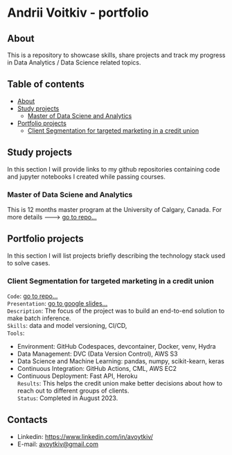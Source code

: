 <!--
**avoytkiv/avoytkiv** is a ✨ _special_ ✨ repository because its `README.md` (this file) appears on your GitHub profile.

Here are some ideas to get you started:

- 🔭 I’m currently working on ...
- 🌱 I’m currently learning ...
- 👯 I’m looking to collaborate on ...
- 🤔 I’m looking for help with ...
- 💬 Ask me about ...
- 📫 How to reach me: ...
- 😄 Pronouns: ...
- ⚡ Fun fact: ...
-->

# Andrii Voitkiv - portfolio
## About
This is a repository to showcase skills, share projects and track my progress in Data Analytics / Data Science related topics. 

## Table of contents
- [About](#About)
- [Study projects](#Study-projects)
  - [Master of Data Sciene and Analytics](#Master-of-Data-Sciene-and-Analytics)
- [Portfolio projects](#Portfolio-projects) 
  - [Client Segmentation for targeted marketing in a credit union](#Client-Segmentation-for-targeted-marketing-in-a-credit-union)
<!--
- [Certificates](#Certificates)
-->


## Study projects
In this section I will provide links to my github repositories containing code and jupyter notebooks I created while passing courses.

### Master of Data Sciene and Analytics
This is 12 months master program at the University of Calgary, Canada. 
For more details ---> [go to repo...](https://github.com/avoytkiv/MDSA-UofC)


## Portfolio projects
In this section I will list projects briefly describing the technology stack used to solve cases.

### Client Segmentation for targeted marketing in a credit union 

`Code`: [go to repo...](https://github.com/avoytkiv/credit-mlops)  
`Presentation`: [go to google slides...](https://docs.google.com/presentation/d/1pDSZ51ej2VtzNydxAlhoLrQY95iydV-mELwKtUmL1QI/edit?usp=sharing)  
`Description`: The focus of the project was to build an end-to-end solution to make batch inference.  
`Skills`: data and model versioning, CI/CD,  
`Tools`:
 - Environment: GitHub Codespaces, devcontainer, Docker, venv, Hydra
 - Data Management: DVC (Data Version Control), AWS S3
 - Data Science and Machine Learning: pandas, numpy, scikit-kearn, keras
 - Continuous Integration: GitHub Actions, CML, AWS EC2
 - Continuous Deployment: Fast API, Heroku  
`Results`: This helps the credit union make better decisions about how to reach out to different groups of clients.  
`Status`: Completed in August 2023.


## Contacts
- Linkedin: https://www.linkedin.com/in/avoytkiv/
- E-mail: avoytkiv@gmail.com

